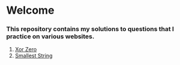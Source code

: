 # Welcome

### This repository contains my solutions to questions that I practice on various websites.

1. [Xor Zero](Xor%20Zero/README.md)
2. [Smallest String](Smallest%20string/smallest%20string.py)